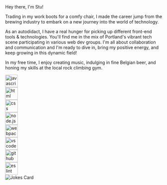 <html>
Hey there, I'm Stu! 

Trading in my work boots for a comfy chair, I made the career jump from the brewing industry to embark on a new journey into the world of technology.

As an autodidact, I have a real hunger for picking up different front-end tools & technologies. You'll find me in the mix of Portland's vibrant tech scene participating in various web dev groups. I'm all about collaboration and communication and I'm ready to dive in, bring my positive energy, and keep growing in this dynamic field! 

In my free time, I enjoy creating music, indulging in fine Belgian beer, and honing my skills at the local rock climbing gym.

<div style="display:flex;flex-direction:column">
            <img src="https://cdn.jsdelivr.net/gh/devicons/devicon/icons/javascript/javascript-original.svg" alt="javascript" width="40px" height="40px"/>
            <img src="https://cdn.jsdelivr.net/gh/devicons/devicon/icons/html5/html5-original-wordmark.svg" alt="html" width="40px" height="40px"/>
            <img src="https://cdn.jsdelivr.net/gh/devicons/devicon/icons/css3/css3-original-wordmark.svg" alt="css" width="40px" height="40px"/>
            <img src="https://cdn.jsdelivr.net/gh/devicons/devicon/icons/nodejs/nodejs-original.svg" alt="node.js" width="40px" height="40px"/>
            <img src="https://cdn.jsdelivr.net/gh/devicons/devicon/icons/webpack/webpack-original.svg" alt="webpack" width="40px" height="40px"/>
            <img src="https://cdn.jsdelivr.net/gh/devicons/devicon/icons/vscode/vscode-original.svg" alt="vs code" width="40px" height="40px"/>
            <img src="https://cdn.jsdelivr.net/gh/devicons/devicon/icons/github/github-original.svg" alt="github" width="40px" height="40px"/>
            <img src="https://cdn.jsdelivr.net/gh/devicons/devicon/icons/eslint/eslint-original.svg" alt="es lint" width="40px" height="40px"/>
</div>     

<img src="https://readme-jokes.vercel.app/api?theme=tokyonight&hideBorder" alt="Jokes Card" />
</html>
